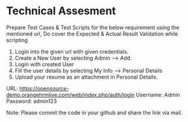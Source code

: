 # Technical Assesment

Prepare Test Cases & Test Scripts for the below requirement using the mentioned url, Do cover the Expected & Actual Result Validation while scripting

1. Login into the given url with given credentials.
2. Create a New User by selecting Admin --> Add.
3. Login with created User
4. Fill the user details by selecting My Info --> Personal Details
5. Upload your resume as an attachment in Personal Details.

 URL: https://opensource-demo.orangehrmlive.com/web/index.php/auth/login
 Username: Admin
 Password: admin123

Note: Please commit the code in your github and share the link via mail.
